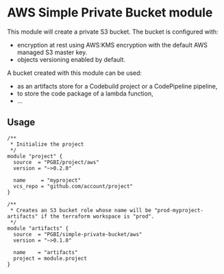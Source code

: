 # AWS Simple Private Bucket module

This module will create a private S3 bucket. The bucket is configured with:
 * encryption at rest using AWS:KMS encryption with the default AWS managed S3 master key.
 * objects versioning enabled by default.

A bucket created with this module can be used:
 * as an artifacts store for a Codebuild project or a CodePipeline pipeline,
 * to store the code package of a lambda function,
 * ...

## Usage

```hcl
/**
 * Initialize the project
 */
module "project" {
  source  = "PGBI/project/aws"
  version = "~>0.2.0"

  name     = "myproject"
  vcs_repo = "github.com/account/project"
}

/**
 * Creates an S3 bucket role whose name will be "prod-myproject-artifacts" if the terraform workspace is "prod".
 */
module "artifacts" {
  source  = "PGBI/simple-private-bucket/aws"
  version = "~>0.1.0"

  name    = "artifacts"
  project = module.project
}
```
